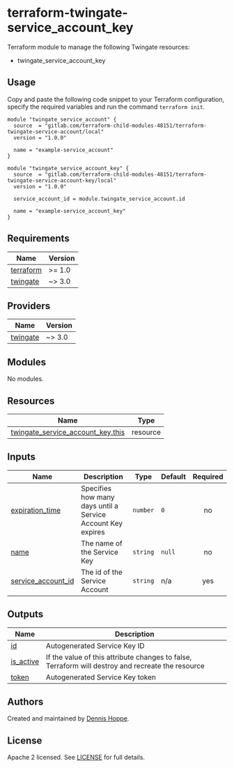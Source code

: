 # terraform-twingate-service_account_key

Terraform module to manage the following Twingate resources:

* twingate_service_account_key

## Usage

Copy and paste the following code snippet to your Terraform configuration,
specify the required variables and run the command `terraform init`.

```hcl
module "twingate_service_account" {
  source  = "gitlab.com/terraform-child-modules-48151/terraform-twingate-service-account/local"
  version = "1.0.0"

  name = "example-service_account"
}

module "twingate_service_account_key" {
  source  = "gitlab.com/terraform-child-modules-48151/terraform-twingate-service-account-key/local"
  version = "1.0.0"

  service_account_id = module.twingate_service_account.id

  name = "example-service_account_key"
}
```

<!-- BEGIN_TF_DOCS -->
## Requirements

| Name | Version |
|------|---------|
| <a name="requirement_terraform"></a> [terraform](#requirement\_terraform) | >= 1.0 |
| <a name="requirement_twingate"></a> [twingate](#requirement\_twingate) | ~> 3.0 |

## Providers

| Name | Version |
|------|---------|
| <a name="provider_twingate"></a> [twingate](#provider\_twingate) | ~> 3.0 |

## Modules

No modules.

## Resources

| Name | Type |
|------|------|
| [twingate_service_account_key.this](https://registry.terraform.io/providers/twingate/twingate/latest/docs/resources/service_account_key) | resource |

## Inputs

| Name | Description | Type | Default | Required |
|------|-------------|------|---------|:--------:|
| <a name="input_expiration_time"></a> [expiration\_time](#input\_expiration\_time) | Specifies how many days until a Service Account Key expires | `number` | `0` | no |
| <a name="input_name"></a> [name](#input\_name) | The name of the Service Key | `string` | `null` | no |
| <a name="input_service_account_id"></a> [service\_account\_id](#input\_service\_account\_id) | The id of the Service Account | `string` | n/a | yes |

## Outputs

| Name | Description |
|------|-------------|
| <a name="output_id"></a> [id](#output\_id) | Autogenerated Service Key ID |
| <a name="output_is_active"></a> [is\_active](#output\_is\_active) | If the value of this attribute changes to false, Terraform will destroy and recreate the resource |
| <a name="output_token"></a> [token](#output\_token) | Autogenerated Service Key token |
<!-- END_TF_DOCS -->

## Authors

Created and maintained by [Dennis Hoppe](https://gitlab.com/dhoppeIT).

## License

Apache 2 licensed. See [LICENSE](LICENSE) for full details.
